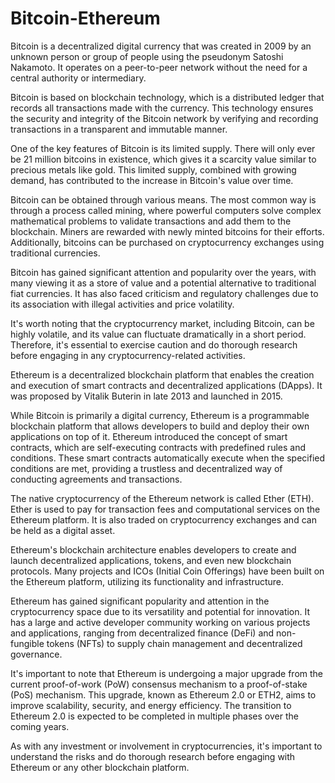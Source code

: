 # Bitcoin-Ethereum
Bitcoin is a decentralized digital currency that was created in 2009 by an unknown person or group of people using the pseudonym Satoshi Nakamoto. It operates on a peer-to-peer network without the need for a central authority or intermediary.

Bitcoin is based on blockchain technology, which is a distributed ledger that records all transactions made with the currency. This technology ensures the security and integrity of the Bitcoin network by verifying and recording transactions in a transparent and immutable manner.

One of the key features of Bitcoin is its limited supply. There will only ever be 21 million bitcoins in existence, which gives it a scarcity value similar to precious metals like gold. This limited supply, combined with growing demand, has contributed to the increase in Bitcoin's value over time.

Bitcoin can be obtained through various means. The most common way is through a process called mining, where powerful computers solve complex mathematical problems to validate transactions and add them to the blockchain. Miners are rewarded with newly minted bitcoins for their efforts. Additionally, bitcoins can be purchased on cryptocurrency exchanges using traditional currencies.

Bitcoin has gained significant attention and popularity over the years, with many viewing it as a store of value and a potential alternative to traditional fiat currencies. It has also faced criticism and regulatory challenges due to its association with illegal activities and price volatility.

It's worth noting that the cryptocurrency market, including Bitcoin, can be highly volatile, and its value can fluctuate dramatically in a short period. Therefore, it's essential to exercise caution and do thorough research before engaging in any cryptocurrency-related activities.

Ethereum is a decentralized blockchain platform that enables the creation and execution of smart contracts and decentralized applications (DApps). It was proposed by Vitalik Buterin in late 2013 and launched in 2015.

While Bitcoin is primarily a digital currency, Ethereum is a programmable blockchain platform that allows developers to build and deploy their own applications on top of it. Ethereum introduced the concept of smart contracts, which are self-executing contracts with predefined rules and conditions. These smart contracts automatically execute when the specified conditions are met, providing a trustless and decentralized way of conducting agreements and transactions.

The native cryptocurrency of the Ethereum network is called Ether (ETH). Ether is used to pay for transaction fees and computational services on the Ethereum platform. It is also traded on cryptocurrency exchanges and can be held as a digital asset.

Ethereum's blockchain architecture enables developers to create and launch decentralized applications, tokens, and even new blockchain protocols. Many projects and ICOs (Initial Coin Offerings) have been built on the Ethereum platform, utilizing its functionality and infrastructure.

Ethereum has gained significant popularity and attention in the cryptocurrency space due to its versatility and potential for innovation. It has a large and active developer community working on various projects and applications, ranging from decentralized finance (DeFi) and non-fungible tokens (NFTs) to supply chain management and decentralized governance.

It's important to note that Ethereum is undergoing a major upgrade from the current proof-of-work (PoW) consensus mechanism to a proof-of-stake (PoS) mechanism. This upgrade, known as Ethereum 2.0 or ETH2, aims to improve scalability, security, and energy efficiency. The transition to Ethereum 2.0 is expected to be completed in multiple phases over the coming years.

As with any investment or involvement in cryptocurrencies, it's important to understand the risks and do thorough research before engaging with Ethereum or any other blockchain platform.
